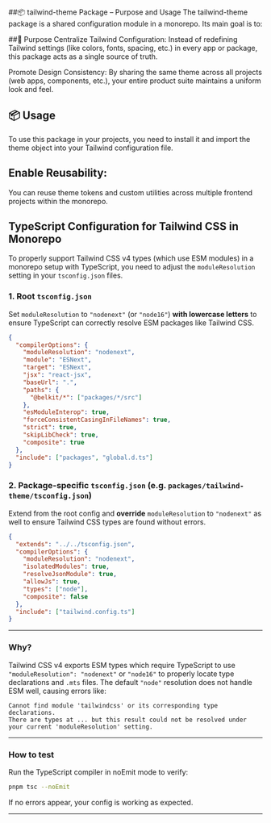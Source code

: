 
##📦 tailwind-theme Package – Purpose and Usage
The tailwind-theme package is a shared configuration module in a monorepo. Its main goal is to:

##🧩 Purpose
Centralize Tailwind Configuration:
Instead of redefining Tailwind settings (like colors, fonts, spacing, etc.) in every app or package, this package acts as a single source of truth.

Promote Design Consistency:
By sharing the same theme across all projects (web apps, components, etc.), your entire product suite maintains a uniform look and feel.

## 📦 Usage
To use this package in your projects, you need to install it and import the theme object into your Tailwind configuration file.

## Enable Reusability:
You can reuse theme tokens and custom utilities across multiple frontend projects within the monorepo.


## TypeScript Configuration for Tailwind CSS in Monorepo

To properly support Tailwind CSS v4 types (which use ESM modules) in a monorepo setup with TypeScript, you need to adjust the `moduleResolution` setting in your `tsconfig.json` files.

### 1. Root `tsconfig.json`

Set `moduleResolution` to `"nodenext"` (or `"node16"`) **with lowercase letters** to ensure TypeScript can correctly resolve ESM packages like Tailwind CSS.

```json
{
  "compilerOptions": {
    "moduleResolution": "nodenext",
    "module": "ESNext",
    "target": "ESNext",
    "jsx": "react-jsx",
    "baseUrl": ".",
    "paths": {
      "@belkit/*": ["packages/*/src"]
    },
    "esModuleInterop": true,
    "forceConsistentCasingInFileNames": true,
    "strict": true,
    "skipLibCheck": true,
    "composite": true
  },
  "include": ["packages", "global.d.ts"]
}
````

### 2. Package-specific `tsconfig.json` (e.g. `packages/tailwind-theme/tsconfig.json`)

Extend from the root config and **override** `moduleResolution` to `"nodenext"` as well to ensure Tailwind CSS types are found without errors.

```json
{
  "extends": "../../tsconfig.json",
  "compilerOptions": {
    "moduleResolution": "nodenext",
    "isolatedModules": true,
    "resolveJsonModule": true,
    "allowJs": true,
    "types": ["node"],
    "composite": false
  },
  "include": ["tailwind.config.ts"]
}
```

---

### Why?

Tailwind CSS v4 exports ESM types which require TypeScript to use `"moduleResolution": "nodenext"` or `"node16"` to properly locate type declarations and `.mts` files. The default `"node"` resolution does not handle ESM well, causing errors like:

```
Cannot find module 'tailwindcss' or its corresponding type declarations.
There are types at ... but this result could not be resolved under your current 'moduleResolution' setting.
```

---

### How to test

Run the TypeScript compiler in noEmit mode to verify:

```bash
pnpm tsc --noEmit
```

If no errors appear, your config is working as expected.

---

